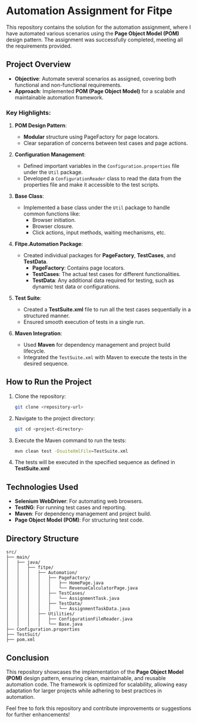 # Automation Assignment for Fitpe

This repository contains the solution for the automation assignment, where I have automated various scenarios using the **Page Object Model (POM)** design pattern. The assignment was successfully completed, meeting all the requirements provided.

## Project Overview

- **Objective**: Automate several scenarios as assigned, covering both functional and non-functional requirements.
- **Approach**: Implemented **POM (Page Object Model)** for a scalable and maintainable automation framework.

### Key Highlights:
1. **POM Design Pattern**:
    - **Modular** structure using PageFactory for page locators.
    - Clear separation of concerns between test cases and page actions.

2. **Configuration Management**:
    - Defined important variables in the `Configuration.properties` file under the `Util` package.
    - Developed a `ConfigurationReader` class to read the data from the properties file and make it accessible to the test scripts.

3. **Base Class**:
    - Implemented a base class under the `Util` package to handle common functions like:
        - Browser initiation.
        - Browser closure.
        - Click actions, input methods, waiting mechanisms, etc.

4. **Fitpe.Automation Package**:
    - Created individual packages for **PageFactory**, **TestCases**, and **TestData**.
        - **PageFactory**: Contains page locators.
        - **TestCases**: The actual test cases for different functionalities.
        - **TestData**: Any additional data required for testing, such as dynamic test data or configurations.

5. **Test Suite**:
    - Created a **TestSuite.xml** file to run all the test cases sequentially in a structured manner.
    - Ensured smooth execution of tests in a single run.

6. **Maven Integration**:
    - Used **Maven** for dependency management and project build lifecycle.
    - Integrated the `TestSuite.xml` with Maven to execute the tests in the desired sequence.

## How to Run the Project

1. Clone the repository:
   ```bash
   git clone <repository-url>
2. Navigate to the project directory:
   ```bash
   git cd <project-directory>
3. Execute the Maven command to run the tests:
   ```bash
   mvn clean test -DsuiteXmlFile=TestSuite.xml
   
4. The tests will be executed in the specified sequence as defined in **TestSuite.xml**

## Technologies Used

- **Selenium WebDriver**: For automating web browsers.
- **TestNG**: For running test cases and reporting.
- **Maven**: For dependency management and project build.
- **Page Object Model (POM)**: For structuring test code.

## Directory Structure

```plaintext
src/
├── main/
│   ├── java/
│   │   ├── fitpe/
│   │   │   ├── Automation/
│   │   │   │   ├── PageFactory/
│   │   │   │   │   ├── HomePage.java
│   │   │   │   │   └── RevenueCalculatorPage.java
│   │   │   │   ├── TestCases/
│   │   │   │   │   └── AssignmentTask.java
│   │   │   │   ├── TestData/
│   │   │   │   │   └── AssignmentTaskData.java
│   │   │   ├── Utilities/
│   │   │   │   ├── ConfigurationFileReader.java
│   │   │   │   └── Base.java
├── Configuration.properties
├── TestSuit/
├── pom.xml

```

## Conclusion

This repository showcases the implementation of the **Page Object Model (POM)** design pattern, ensuring clean, maintainable, and reusable automation code. The framework is optimized for scalability, allowing easy adaptation for larger projects while adhering to best practices in automation.

Feel free to fork this repository and contribute improvements or suggestions for further enhancements!